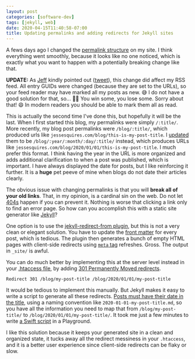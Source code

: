 ```yaml
---
layout: post
categories: [software-dev]
tags: [jekyll, web]
date: 2020-04-15T11:40:58-07:00
title: Updating permalinks and adding redirects for Jekyll sites
---
```


A fews days ago I changed the [permalink structure](https://jekyllrb.com/docs/permalinks/#front-matter) on my site. I think everything went smoothly, because it looks like no one noticed, which is exactly what you want to happen with a potentially breaking change like that.

<!--excerpt-->

**UPDATE:** As [Jeff](https://lapcatsoftware.com/) kindly pointed out ([tweet](https://twitter.com/lapcatsoftware/status/1250513028912746496)), this change did affect my RSS feed. All entry GUIDs were changed (because they are set to the URLs), so your feed reader may have marked all my posts as new. 😅 I do not have a good solution for that, so... 🤷‍♂️ You win some, you lose some. Sorry about that! 😄 In modern readers you should be able to mark them all as read.

This is actually the second time I've done this, but hopefully it will be the last. When I first started this blog, my permalinks were simply `/:title/`. More recently, my blog post permalinks were `/blog/:title/`, which produced urls like `jessesquires.com/blog/this-is-my-post-title`. I [updated](https://github.com/jessesquires/jessesquires.com/commit/4493751dd0172b90221dd7d264aa055ddad1c8f3) them to be `/blog/:year/:month/:day/:title/` instead, which produces URLs like `jessesquires.com/blog/2020/01/01/this-is-my-post-title`. I much prefer this format. I think having the year in the URL is more organized and adds additional clarification to when a post was published, which is important. I have always displayed the date for posts, but I like reinforcing it further. It is a **huge** pet peeve of mine when blogs do not date their articles clearly.

The obvious issue with changing permalinks is that you will **break all of your old links**. That, in my opinion, is a cardinal sin on the web. Do not let [404s](https://en.wikipedia.org/wiki/HTTP_404) happen if you can prevent it. Nothing is worse that clicking a link only to find an error page. So how can you accomplish this with a static site generator like [Jekyll](https://jekyllrb.com)?

One option is to use the [jekyll-redirect-from plugin](https://github.com/jekyll/jekyll-redirect-from), but this is not a very clean or elegant solution. You have to update the [front matter](https://jekyllrb.com/docs/step-by-step/03-front-matter/) for every post, which is tedious. The plugin then generates a bunch of empty HTML pages with client-side redirects using [`meta` tag](https://developer.mozilla.org/en-US/docs/Web/HTML/Element/meta) refreshes.  Gross. The output in `_site/` is awful.

You can do much better by implementing this at the server level instead in your [.htaccess file](https://en.wikipedia.org/wiki/.htaccess), by adding [301 Permanently Moved redirects](https://en.wikipedia.org/wiki/HTTP_301).

```
Redirect 301 /blog/my-post-title /blog/2020/01/01/my-post-title
```

It would be tedious to implement this manually. But Jekyll makes it easy to write a script to generate all these redirects. [Posts must have their date in the title](https://jekyllrb.com/docs/posts/#creating-posts), using a naming convention like `2020-01-01-my-post-title.md`, so you have all the information you need to map that from `/blog/my-post-title/` to `/blog/2020/01/01/my-post-title/`. It took me just a few minutes to write [a Swift script](https://github.com/jessesquires/jessesquires.com/blob/master/scripts/process_posts.playground/Contents.swift#L11-L31) in a Playground.

I like this solution because it keeps your generated site in a clean and organized state, it tucks away all the redirect messiness in your `.htaccess`, and it is a better user experience since client-side redirects can be flaky or slow.

